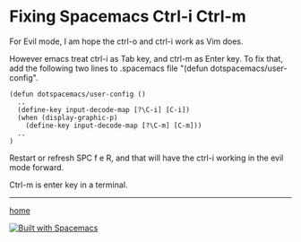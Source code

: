 # Fixing Spacemacs Ctrl-i Ctrl-m

For Evil mode, I am hope the ctrl-o and ctrl-i work as Vim does. 

However emacs treat ctrl-i as Tab key, and ctrl-m as Enter key. 
To fix that, add the following two lines to .spacemacs file "(defun dotspacemacs/user-config". 

```.spacemacs
(defun dotspacemacs/user-config ()
  ..
  (define-key input-decode-map [?\C-i] [C-i])
  (when (display-graphic-p)
    (define-key input-decode-map [?\C-m] [C-m]))
  ..
)
```

Restart or refresh SPC f e R, and that will have the ctrl-i working in the evil mode forward.

Ctrl-m is enter key in a terminal. 

----------------
[home](../README.md)

[![Built with Spacemacs](https://cdn.rawgit.com/syl20bnr/spacemacs/442d025779da2f62fc86c2082703697714db6514/assets/spacemacs-badge.svg)](http://spacemacs.org)
